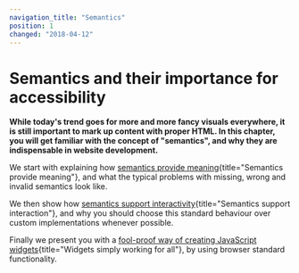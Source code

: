 ```yaml
---
navigation_title: "Semantics"
position: 1
changed: "2018-04-12"
---
```


# Semantics and their importance for accessibility

**While today's trend goes for more and more fancy visuals everywhere, it is still important to mark up content with proper HTML. In this chapter, you will get familiar with the concept of "semantics", and why they are indispensable in website development.**

We start with explaining how [semantics provide meaning](/knowledge/semantics/meaning){title="Semantics provide meaning"}, and what the typical problems with missing, wrong and invalid semantics look like.

We then show how [semantics support interactivity](/knowledge/semantics/interaction){title="Semantics support interaction"}, and why you should choose this standard behaviour over custom implementations whenever possible.

Finally we present you with a [fool-proof way of creating JavaScript widgets](/knowledge/semantics/widgets){title="Widgets simply working for all"}, by using browser standard functionality.